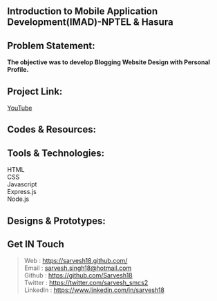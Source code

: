 Introduction to Mobile Application Development(IMAD)-NPTEL & Hasura
-------------------------------------------------------------------
Problem Statement:
------------------
**The objective was to develop Blogging Website Design with Personal Profile.**


Project Link:
-------------
[YouTube](https://www.youtube.com/watch?v=vMwGhtjUtv8)


Codes & Resources:
------------------


Tools & Technologies:
---------------------
HTML <br>
CSS <br>
Javascript <br>
Express.js <br>
Node.js <br>


Designs & Prototypes:
---------------------


Get IN Touch 
------------
>Web : https://sarvesh18.github.com/ <br>
>Email : sarvesh.singh18@hotmail.com <br/>
>Github : https://github.com/Sarvesh18 <br/>
>Twitter : https://twitter.com/sarvesh_smcs2 <br/>
>LinkedIn : https://www.linkedin.com/in/sarvesh18 <br/>
